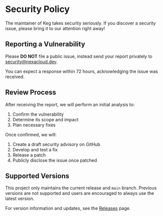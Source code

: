 # Security Policy

The maintainer of Keg takes security seriously. If you discover
a security issue, please bring it to our attention right away!

## Reporting a Vulnerability

Please **DO NOT** file a public issue, instead send your report privately
to [security@nexacloud.dev](mailto:security@nexacloud.dev).

You can expect a response within 72 hours, acknowledging the issue was
received.

## Review Process

After receiving the report, we will perform an initial analysis to:
1. Confirm the vulnerability
2. Determine its scope and impact
3. Plan necessary fixes

Once confirmed, we will:
1. Create a draft security advisory on GitHub
2. Develop and test a fix
3. Release a patch
4. Publicly disclose the issue once patched

## Supported Versions

This project only maintains the current release and `main` branch.
Previous versions are not supported and users are encouraged to
always use the latest version.

For version information and updates, see the [Releases](https://github.com/MrSnakeDoc/keg/releases) page.